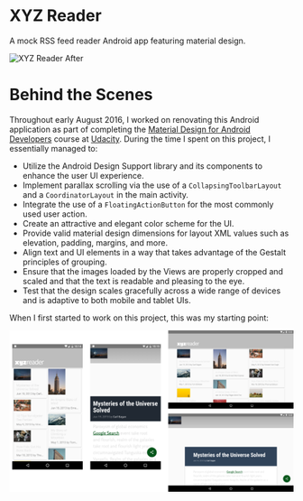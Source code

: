 # XYZ Reader
A mock RSS feed reader Android app featuring material design.

![XYZ Reader After](XYZ_Reader_Prev_After.png?raw=true)

# Behind the Scenes

Throughout early August 2016, I worked on renovating this Android application as part of completing the [Material Design for Android Developers](https://www.udacity.com/course/material-design-for-android-developers--ud862) course at [Udacity](https://www.udacity.com/). During the time I spent on this project, I essentially managed to:

* Utilize the Android Design Support library and its components to enhance the user UI experience.
* Implement parallax scrolling via the use of a `CollapsingToolbarLayout` and a `CoordinatorLayout` in the main activity.
* Integrate the use of a `FloatingActionButton` for the most commonly used user action.
* Create an attractive and elegant color scheme for the UI.
* Provide valid material design dimensions for layout XML values such as elevation, padding, margins, and more.
* Align text and UI elements in a way that takes advantage of the Gestalt principles of grouping.
* Ensure that the images loaded by the Views are properly cropped and scaled and that the text is readable and pleasing to the eye. 
* Test that the design scales gracefully across a wide range of devices and is adaptive to both mobile and tablet UIs.

When I first started to work on this project, this was my starting point:

![XYZ Reader Before](XYZ_Reader_Prev_Before.png?raw=true)
